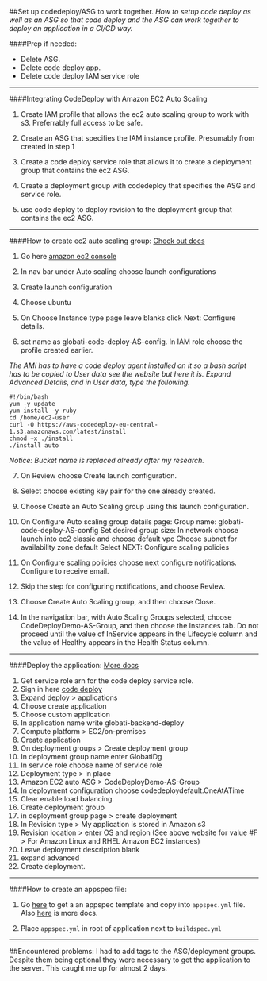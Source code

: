 ##Set up codedeploy/ASG to work together.
*How to setup code deploy as well as an ASG so that code deploy and the ASG
can work together to deploy an application in a CI/CD way.*

####Prep if needed:
- Delete ASG.
- Delete code deploy app.
- Delete code deploy IAM service role


**************************
####Integrating CodeDeploy with Amazon EC2 Auto Scaling
1. Create IAM profile that allows the ec2 auto scaling group to work with s3. Preferrably full access to be safe.

2. Create an ASG that specifies the IAM instance profile. Presumably from created in step 1

3. Create a code deploy service role that allows it to create a deployment group that contains the ec2 ASG.

4. Create a deployment group with codedeploy that specifies the ASG and service role.

5. use code deploy to deploy revision to the deployment group that contains the ec2 ASG.

**************************
####How to create ec2 auto scaling group:
[Check out docs](https://docs.aws.amazon.com/codedeploy/latest/userguide/tutorials-auto-scaling-group-create-auto-scaling-group.html)

1. Go here [amazon ec2 console](https://docs.aws.amazon.com/codedeploy/latest/userguide/tutorials-auto-scaling-group-create-auto-scaling-group.html)

2. In nav bar under Auto scaling choose launch configurations

3. Create launch configuration

4. Choose ubuntu

5. On Choose Instance type page leave blanks click Next: Configure details.

6. set name as globati-code-deploy-AS-config. In IAM role choose the profile created earlier.

*The AMI has to have a code deploy agent installed on it so a bash script has to be copied to User data see the website but here it is. Expand Advanced Details, and in User data, type the following.*

```
#!/bin/bash
yum -y update
yum install -y ruby
cd /home/ec2-user
curl -O https://aws-codedeploy-eu-central-1.s3.amazonaws.com/latest/install
chmod +x ./install
./install auto
```

*Notice: Bucket name is replaced already after my research.*

7. On Review choose Create launch configuration.

8. Select choose existing key pair for the one already created.

9. Choose Create an Auto Scaling group using this launch configuration.

10. On Configure Auto scaling group details page:
	Group name: globati-code-deploy-AS-config
	Set desired group size:
	In network choose launch into ec2 classic and choose default vpc
	Choose subnet for availability zone default
	Select NEXT: Configure scaling policies

11. On Configure scaling policies choose next configure notifications. Configure to receive email.

12. Skip the step for configuring notifications, and choose Review.

13. Choose Create Auto Scaling group, and then choose Close.

14. In the navigation bar, with Auto Scaling Groups selected, choose CodeDeployDemo-AS-Group, and then choose the Instances tab. Do not proceed until the value of InService appears in the Lifecycle column and the value of Healthy appears in the Health Status column.

**************************
####Deploy the application:
[More docs](https://docs.aws.amazon.com/codedeploy/latest/userguide/tutorials-auto-scaling-group-create-deployment.html)

1. Get service role arn for the code deploy service role.
2. Sign in here [code deploy](https://console.aws.amazon.com/codedeploy)
3. Expand deploy > applications
4. Choose create application
5. Choose custom application
6. In application name write globati-backend-deploy
7. Compute platform > EC2/on-premises
8. Create application
9. On deployment groups > Create deployment group
10. In deployment group name enter GlobatiDg
11. In service role choose name of service role
12. Deployment type > in place
13. Amazon EC2 auto ASG > CodeDeployDemo-AS-Group
14. In deployment configuration choose codedeploydefault.OneAtATime
15. Clear enable load balancing.
16. Create deployment group
17. in deployment group page > create deployment
18. In Revision type > My application is stored in Amazon s3
19. Revision location > enter OS and region (See above website for value #F > For Amazon Linux and RHEL Amazon EC2 instances)
20. Leave deployment description blank
21. expand advanced
22. Create deployment.

**************************
####How to create an appspec file:
1. Go [here](https://docs.aws.amazon.com/codedeploy/latest/userguide/application-revisions-appspec-file.html#add-appspec-file-server) to get a an appspec template and copy into ```appspec.yml``` file. Also [here](https://docs.aws.amazon.com/codedeploy/latest/userguide/reference-appspec-file.html) is more docs.

2. Place ```appspec.yml``` in root of application next to ```buildspec.yml```





**************************
##Encountered problems:
I had to add tags to the ASG/deployment groups. Despite them being optional they
were necessary to get the application to the server. This caught me up for almost 2 days.
